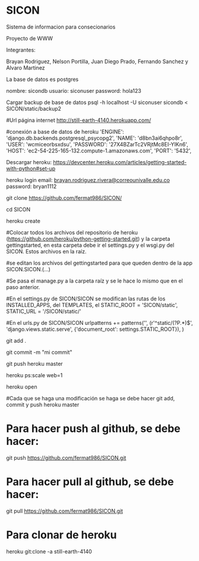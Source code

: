 # SICON

Sistema de informacion para consecionarios 

Proyecto de WWW

Integrantes:

Brayan Rodriguez, Nelson Portilla, Juan Diego Prado, Fernando Sanchez y Alvaro Martinez

La base de datos es postgres

nombre: sicondb
usuario: siconuser
password: hola123

Cargar backup de base de datos 
psql -h localhost -U siconuser sicondb < SICON/static/backup2

#Url página internet
http://still-earth-4140.herokuapp.com/

#conexión a base de datos de heroku
'ENGINE': 'django.db.backends.postgresql_psycopg2',
'NAME': 'd8bn3ai6qhpo8r',
'USER': 'wcmiceorbsxdsu',
'PASSWORD': '27X4BZarTc2VRjtMc8EI-YIKn6',
'HOST': 'ec2-54-225-165-132.compute-1.amazonaws.com',
'PORT': '5432',

Descargar heroku: https://devcenter.heroku.com/articles/getting-started-with-python#set-up

heroku login 
email: brayan.rodriguez.rivera@correounivalle.edu.co
password: bryan1112


git clone https://github.com/fermat986/SICON/

cd SICON

heroku create 

#Colocar todos los archivos del repositorio de heroku (https://github.com/heroku/python-getting-started.git) y la carpeta gettingstarted, en esta carpeta debe ir el settings.py y el wsgi.py del SICON. Estos archivos en la raíz.

#se editan los archivos del gettingstarted para que queden dentro de la app SICON.SICON.(...)

#Se pasa el manage.py a la carpeta raíz y se le hace lo mismo que en el paso anterior.

#En el settings.py de SICON/SICON se modifican las rutas de los INSTALLED_APPS, del TEMPLATES, el STATIC_ROOT = 'SICON/static', STATIC_URL = '/SICON/static/'

#En el urls.py de SICON/SICON 
urlpatterns += patterns('',
        (r'^static/(?P<path>.*)$', 'django.views.static.serve', {'document_root': settings.STATIC_ROOT}),
    )

git add .

git commit -m "mi commit"

git push heroku master

heroku ps:scale web=1

heroku open

#Cada que se haga una modificación se haga se debe hacer git add, commit y push heroku master

# Para hacer push al github, se debe hacer:
git push https://github.com/fermat986/SICON.git  

# Para hacer pull al github, se debe hacer:
git pull https://github.com/fermat986/SICON.git  

# Para clonar de heroku
heroku git:clone -a still-earth-4140


